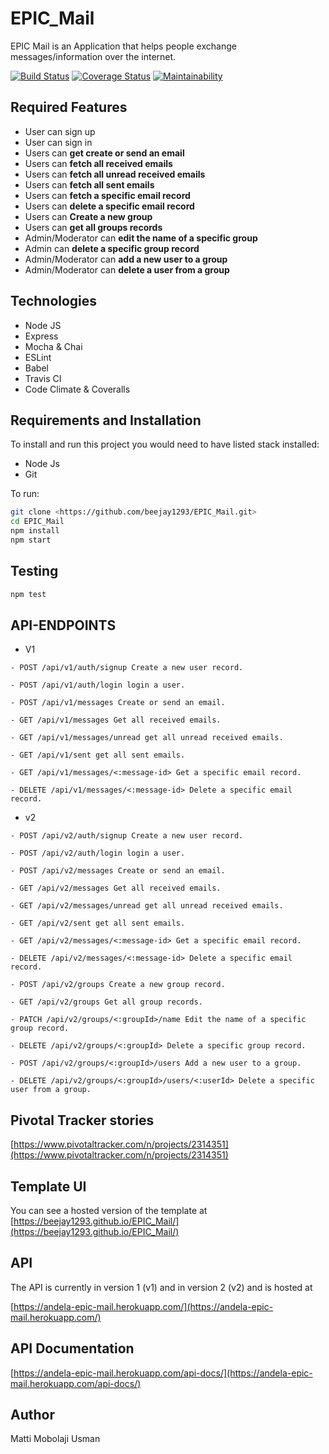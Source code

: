 # EPIC_Mail

EPIC Mail is an Application that helps people exchange messages/information over the internet.

[![Build Status](https://travis-ci.org/beejay1293/EPIC_Mail.svg?branch=develop)](https://travis-ci.org/beejay1293/EPIC_Mail)
[![Coverage Status](https://coveralls.io/repos/github/beejay1293/EPIC_Mail/badge.svg?branch=develop)](https://coveralls.io/github/beejay1293/EPIC_Mail?branch=develop)
[![Maintainability](https://api.codeclimate.com/v1/badges/aab9e6675e79967beef4/maintainability)](https://codeclimate.com/github/beejay1293/EPIC_Mail/maintainability)

## Required Features

- User can sign up
- User can sign in
- Users can **get create or send an email**
- Users can **fetch all received emails**
- Users can **fetch all unread received emails**
- Users can **fetch all sent emails**
- Users can **fetch a specific email record**
- Users can **delete a specific email record**
- Users can **Create a new group**
- Users can **get all groups records**
- Admin/Moderator can **edit the name of a specific group**
- Admin can **delete a specific group record**
- Admin/Moderator can **add a new user to a group**
- Admin/Moderator can **delete a user from a group**

## Technologies

- Node JS
- Express
- Mocha & Chai
- ESLint
- Babel
- Travis CI
- Code Climate & Coveralls

## Requirements and Installation

To install and run this project you would need to have listed stack installed:

- Node Js
- Git

To run:

```sh
git clone <https://github.com/beejay1293/EPIC_Mail.git>
cd EPIC_Mail
npm install
npm start
```

## Testing

```sh
npm test
```

## API-ENDPOINTS

- V1

`- POST /api/v1/auth/signup Create a new user record.`

`- POST /api/v1/auth/login login a user.`

`- POST /api/v1/messages Create or send an email.`

`- GET /api/v1/messages Get all received emails.`

`- GET /api/v1/messages/unread get all unread received emails.`

`- GET /api/v1/sent get all sent emails.`

`- GET /api/v1/messages/<:message-id> Get a specific email record.`

`- DELETE /api/v1/messages/<:message-id> Delete a specific email record.`

- v2

`- POST /api/v2/auth/signup Create a new user record.`

`- POST /api/v2/auth/login login a user.`

`- POST /api/v2/messages Create or send an email.`

`- GET /api/v2/messages Get all received emails.`

`- GET /api/v2/messages/unread get all unread received emails.`

`- GET /api/v2/sent get all sent emails.`

`- GET /api/v2/messages/<:message-id> Get a specific email record.`

`- DELETE /api/v2/messages/<:message-id> Delete a specific email record.`

`- POST /api/v2/groups Create a new group record.`

`- GET /api/v2/groups Get all group records.`

`- PATCH /api/v2/groups/<:groupId>/name Edit the name of a specific group record.`

`- DELETE /api/v2/groups/<:groupId> Delete a specific group record.`

`- POST /api/v2/groups/<:groupId>/users Add a new user to a group.`

`- DELETE /api/v2/groups/<:groupId>/users/<:userId> Delete a specific user from a group.`

## Pivotal Tracker stories

[https://www.pivotaltracker.com/n/projects/2314351](https://www.pivotaltracker.com/n/projects/2314351)

## Template UI

You can see a hosted version of the template at [https://beejay1293.github.io/EPIC_Mail/](https://beejay1293.github.io/EPIC_Mail/)

## API

The API is currently in version 1 (v1) and in version 2 (v2) and is hosted at

[https://andela-epic-mail.herokuapp.com/](https://andela-epic-mail.herokuapp.com/)

## API Documentation

[https://andela-epic-mail.herokuapp.com/api-docs/](https://andela-epic-mail.herokuapp.com/api-docs/)

## Author

Matti Mobolaji Usman
